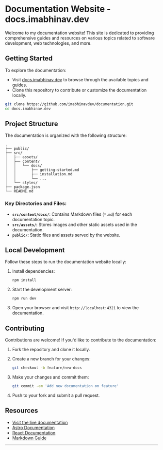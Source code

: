 # Documentation Website - docs.imabhinav.dev

Welcome to my documentation website! This site is dedicated to providing comprehensive guides and resources on various topics related to software development, web technologies, and more.

## Getting Started

To explore the documentation:

- Visit [docs.imabhinav.dev](https://docs.imabhinav.dev) to browse through the available topics and guides.
- Clone this repository to contribute or customize the documentation locally.

```bash
git clone https://github.com/imabhinavdev/documentation.git
cd docs.imabhinav.dev
```

## Project Structure

The documentation is organized with the following structure:

```
.
├── public/
├── src/
│   ├── assets/
│   ├── content/
│   │   └── docs/
│   │       ├── getting-started.md
│   │       ├── installation.md
│   │       └── ...
│   └── styles/
├── package.json
└── README.md
```

### Key Directories and Files:

- **`src/content/docs/`**: Contains Markdown files (`*.md`) for each documentation topic.
- **`src/assets/`**: Stores images and other static assets used in the documentation.
- **`public/`**: Static files and assets served by the website.

## Local Development

Follow these steps to run the documentation website locally:

1. Install dependencies:

   ```bash
   npm install
   ```

2. Start the development server:

   ```bash
   npm run dev
   ```

3. Open your browser and visit `http://localhost:4321` to view the documentation.

## Contributing

Contributions are welcome! If you'd like to contribute to the documentation:

1. Fork the repository and clone it locally.
2. Create a new branch for your changes:

   ```bash
   git checkout -b feature/new-docs
   ```

3. Make your changes and commit them:

   ```bash
   git commit -am 'Add new documentation on feature'
   ```

4. Push to your fork and submit a pull request.

## Resources

- [Visit the live documentation](https://docs.imabhinav.dev)
- [Astro Documentation](https://docs.astro.build)
- [React Documentation](https://reactjs.org/docs/getting-started.html)
- [Markdown Guide](https://www.markdownguide.org/getting-started/)

---
